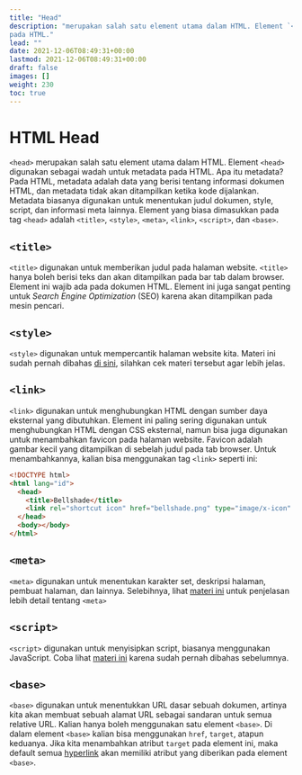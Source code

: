 ```yaml
---
title: "Head"
description: "merupakan salah satu element utama dalam HTML. Element `<head>` digunakan sebagai wadah untuk metadata
pada HTML."
lead: ""
date: 2021-12-06T08:49:31+00:00
lastmod: 2021-12-06T08:49:31+00:00
draft: false
images: []
weight: 230
toc: true
---
```

# HTML Head

`<head>` merupakan salah satu element utama dalam HTML. Element `<head>` digunakan sebagai wadah untuk metadata
pada HTML. Apa itu metadata? Pada HTML, metadata adalah data yang berisi tentang informasi dokumen HTML,
dan metadata tidak akan ditampilkan ketika kode dijalankan. Metadata biasanya digunakan untuk menentukan judul dokumen,
style, script, dan informasi meta lainnya. Element yang biasa dimasukkan pada tag `<head>` adalah
`<title>`, `<style>`, `<meta>`, `<link>`, `<script>`, dan `<base>`.

## `<title>`

`<title>` digunakan untuk memberikan judul pada halaman website. `<title>` hanya boleh berisi teks dan
akan ditampilkan pada bar tab dalam browser. Element ini wajib ada pada dokumen HTML. Element ini
juga sangat penting untuk _Search Engine Optimization_ (SEO) karena akan ditampilkan pada mesin pencari.

## `<style>`

`<style>` digunakan untuk mempercantik halaman website kita. Materi ini sudah pernah dibahas [di sini](https://github.com/bellshade/HTML-CSS/tree/main/HTML/008%20HTML%20Style), silahkan cek materi tersebut agar lebih jelas.

## `<link>`

`<link>` digunakan untuk menghubungkan HTML dengan sumber daya eksternal yang dibutuhkan. Element ini paling sering
digunakan untuk menghubungkan HTML dengan CSS eksternal, namun bisa juga digunakan untuk menambahkan favicon pada
halaman website. Favicon adalah gambar kecil yang ditampilkan di sebelah judul pada tab browser. Untuk menambahkannya,
kalian bisa menggunakan tag `<link>` seperti ini:

```html
<!DOCTYPE html>
<html lang="id">
  <head>
    <title>Bellshade</title>
    <link rel="shortcut icon" href="bellshade.png" type="image/x-icon" />
  </head>
  <body></body>
</html>
```


## `<meta>`

`<meta>` digunakan untuk menentukan karakter set, deskripsi halaman, pembuat halaman, dan lainnya. Selebihnya,
lihat [materi ini](https://github.com/bellshade/HTML-CSS/tree/main/HTML/026%20HTML%20Meta) untuk penjelasan lebih detail tentang `<meta>`

## `<script>`

`<script>` digunakan untuk menyisipkan script, biasanya menggunakan JavaScript. Coba lihat [materi ini](https://github.com/bellshade/HTML-CSS/tree/main/HTML/023%20HTML%20Script) karena sudah pernah dibahas sebelumnya.

## `<base>`

`<base>` digunakan untuk menentukkan URL dasar sebuah dokumen, artinya kita akan membuat sebuah alamat URL
sebagai sandaran untuk semua relative URL. Kalian hanya boleh menggunakan satu element `<base>`. Di dalam element `<base>` kalian
bisa menggunakan `href`, `target`, atapun keduanya. Jika kita menambahkan atribut `target` pada element ini, maka
default semua [hyperlink](https://github.com/bellshade/HTML-CSS/tree/main/HTML/014%20HTML%20HyperLink) akan memiliki
atribut yang diberikan pada element `<base>`.
